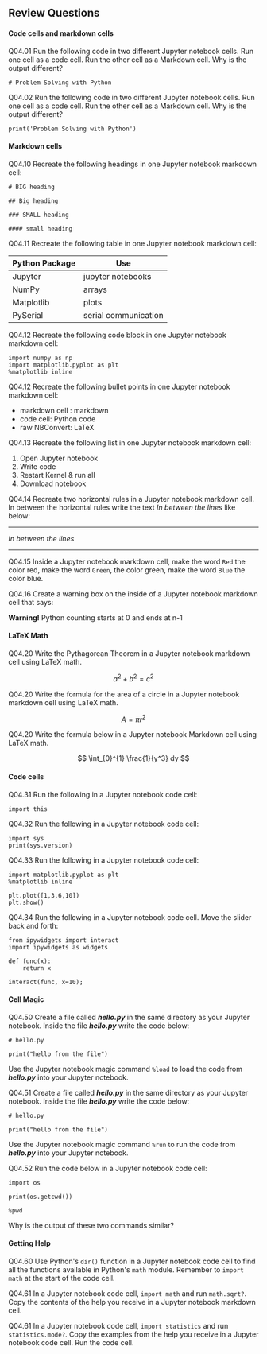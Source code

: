 
## Review Questions
#### Code cells and markdown cells

Q04.01 Run the following code in two different Jupyter notebook cells. Run one cell as a code cell. Run the other cell as a Markdown cell. Why is the output different?

```text
# Problem Solving with Python
```

Q04.02 Run the following code in two different Jupyter notebook cells. Run one cell as a code cell. Run the other cell as a Markdown cell. Why is the output different?

```text
print('Problem Solving with Python')
```
#### Markdown cells

Q04.10 Recreate the following headings in one Jupyter notebook markdown cell:

```text
# BIG heading

## Big heading

### SMALL heading

#### small heading
```

Q04.11 Recreate the following table in one Jupyter notebook markdown cell:

| Python Package | Use |
| --- | --- |
| Jupyter | jupyter notebooks |
| NumPy | arrays |
| Matplotlib | plots |
| PySerial | serial communication |

Q04.12 Recreate the following code block in one Jupyter notebook markdown cell:

```text
import numpy as np
import matplotlib.pyplot as plt
%matplotlib inline
```

Q04.12 Recreate the following bullet points in one Jupyter notebook markdown cell:

 * markdown cell : markdown
 * code cell: Python code
 * raw NBConvert: LaTeX

Q04.13 Recreate the following list in one Jupyter notebook markdown cell:

 1. Open Jupyter notebook
 2. Write code
 3. Restart Kernel & run all
 4. Download notebook
 
Q04.14 Recreate two horizontal rules in a Jupyter notebook markdown cell. In between the horizontal rules write the text _In between the lines_ like below:

***
_In between the lines_
***

Q04.15 Inside a Jupyter notebook markdown cell, make the word ```Red``` the color red, make the word ```Green```, the color green, make the word ```Blue``` the color blue.

Q04.16 Create a warning box on the inside of a Jupyter notebook markdown cell that says: 

**Warning!** Python counting starts at 0 and ends at n-1 
#### LaTeX Math

Q04.20 Write the Pythagorean Theorem in a Jupyter notebook markdown cell using LaTeX math.

$$ a^2 + b^2 = c^2 $$

Q04.20 Write the formula for the area of a circle in a Jupyter notebook markdown cell using LaTeX math.

$$ A = \pi r^2 $$

Q04.20 Write the formula below in a Jupyter notebook Markdown cell using LaTeX math.

$$ \int_{0}^{1} \frac{1}{y^3} dy $$
#### Code cells

Q04.31 Run the following in a Jupyter notebook code cell:

```text
import this
```

Q04.32 Run the following in a Jupyter notebook code cell:

```text
import sys
print(sys.version)
```

Q04.33 Run the following in a Jupyter notebook code cell:

```text
import matplotlib.pyplot as plt
%matplotlib inline

plt.plot([1,3,6,10])
plt.show()
```


Q04.34 Run the following in a Jupyter notebook code cell. Move the slider back and forth:

```text
from ipywidgets import interact
import ipywidgets as widgets

def func(x):
    return x
    
interact(func, x=10);
```
#### Cell Magic

Q04.50 Create a file called **_hello.py_** in the same directory as your Jupyter notebook. Inside the file **_hello.py_** write the code below:

```text
# hello.py

print("hello from the file")
```

Use the Jupyter notebook magic command ```%load``` to load the code from **_hello.py_** into your Jupyter notebook.

Q04.51 Create a file called **_hello.py_** in the same directory as your Jupyter notebook. Inside the file **_hello.py_** write the code below:

```text
# hello.py

print("hello from the file")
```

Use the Jupyter notebook magic command ```%run``` to run the code from **_hello.py_** into your Jupyter notebook.

Q04.52 Run the code below in a Jupyter notebook code cell:

```text
import os

print(os.getcwd())

%pwd
```

Why is the output of these two commands similar?
#### Getting Help

Q04.60 Use Python's ```dir()``` function in a Jupyter notebook code cell to find all the functions available in Python's ```math``` module. Remember to ```import math``` at the start of the code cell.

Q04.61 In a Jupyter notebook code cell, ```import math``` and run ```math.sqrt?```. Copy the contents of the help you receive in a Jupyter notebook markdown cell.

Q04.61 In a Jupyter notebook code cell, ```import statistics``` and run ```statistics.mode?```. Copy the examples from the help you receive in a Jupyter notebook code cell. Run the code cell.
 

